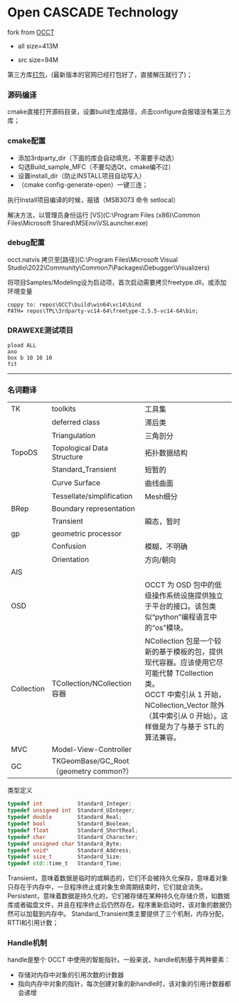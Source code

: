 Open CASCADE Technology
=======================

fork from [OCCT](https://github.com/search?q=occ&type=repositories)

- all size=413M

- src size=94M


第三方库[打包](https://github.com/Open-Cascade-SAS/OCCT/releases/download/V7_8_0/3rdparty-vc14-64.zip)，(最新版本的官网已经打包好了，直接解压就行了)；

### 源码[编译](https://zhuanlan.zhihu.com/p/536502638)

cmake直接打开源码目录，设置build生成路径，点击configure会报错没有第三方库；

### cmake配置

- 添加3rdparty_dir（下面的库会自动填充，不需要手动选）
- 勾选Build_sample_MFC（不要勾选Qt，cmake编不过）
- 设置install_dir（防止INSTALL项目自动写入）
- （cmake config-generate-open）一键三连；

执行Install项目编译的时候，报错（MSB3073 命令 setlocal）

解决方法，以管理员身份运行 [VS](C:\Program Files (x86)\Common Files\Microsoft Shared\MSEnv\VSLauncher.exe)

### debug配置

occt.natvis 拷贝至[路径](C:\Program Files\Microsoft Visual Studio\2022\Community\Common7\Packages\Debugger\Visualizers\)

将项目Samples/Modeling设为启动项，首次启动需要拷贝freetype.dll，或添加环境变量

```
coppy to: repos\OCCT\build\win64\vc14\bind
PATH= repos\TPL\3rdparty-vc14-64\freetype-2.5.5-vc14-64\bin;
```

### DRAWEXE测试项目

```
pload ALL
axo
box b 10 10 10
fit
```

---





### 名词翻译

|            |                                        |                                                              |
| ---------- | -------------------------------------- | ------------------------------------------------------------ |
| TK         | toolkits                               | 工具集                                                       |
|            | deferred class                         | 滞后类                                                       |
|            | Triangulation                          | 三角剖分                                                     |
| TopoDS     | Topological Data Structure             | 拓扑数据结构                                                 |
|            | Standard_Transient                     | 短暂的                                                       |
|            | Curve Surface                          | 曲线曲面                                                     |
|            | Tessellate/simplification              | Mesh细分                                                     |
| BRep       | Boundary representation                |                                                              |
|            | Transient                              | 瞬态，暂时                                                   |
| gp         | geometric processor                    |                                                              |
|            | Confusion                              | 模糊，不明确                                                 |
|            | Orientation                            | 方向/朝向                                                    |
| AIS        |                                        |                                                              |
| OSD        |                                        | OCCT 为 OSD 包中的低级操作系统设施提供独立于平台的接口。该包类似“python”编程语言中的“os”模块。 |
| Collection | TCollection/NCollection   容器         | NCollection 包是一个较新的基于模板的包，提供现代容器。应该使用它尽可能代替 TCollection 类。<br/>OCCT 中索引从 1 开始，NCollection_Vector 除外（其中索引从 0 开始）。这样做是为了与基于 STL的算法兼容。 |
| MVC        | Model-View-Controller                  |                                                              |
| GC         | TKGeomBase/GC_Root（geometry common?） |                                                              |



类型定义

```cpp
typedef int           Standard_Integer;
typedef unsigned int  Standard_UInteger;
typedef double        Standard_Real;
typedef bool          Standard_Boolean;
typedef float         Standard_ShortReal;
typedef char          Standard_Character;
typedef unsigned char Standard_Byte;
typedef void*         Standard_Address;
typedef size_t        Standard_Size;
typedef std::time_t   Standard_Time;
```



Transient，意味着数据是临时的或瞬态的，它们不会被持久化保存，意味着对象只存在于内存中，一旦程序终止或对象生命周期结束时，它们就会消失。
Persistent，意味着数据是持久化的，它们被存储在某种持久化存储介质，如数据库或者磁盘文件，并且在程序终止后仍然存在。程序重新启动时，该对象的数据仍然可以加载到内存中。
Standard_Transient类主要提供了三个机制，内存分配，RTTI和引用计数；



### Handle机制

handle是整个 OCCT 中使用的智能指针。一般来说，handle机制基于两种要素：

- 存储对内存中对象的引用次数的计数器
- 指向内存中对象的指针，每次创建对象的新handle时，该对象的引用计数器都会递增  
